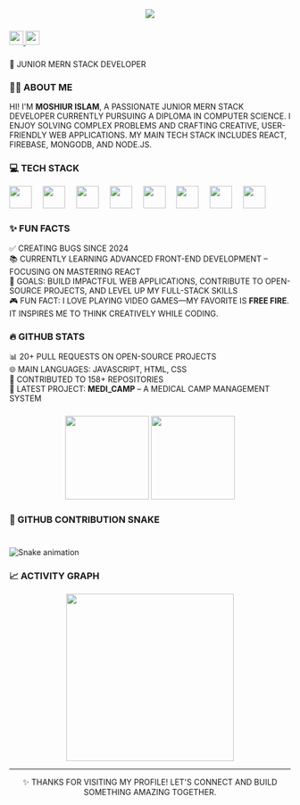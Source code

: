 <div align="center">
  <img height="" src="https://i.ibb.co.com/mVQ6HZBH/git-hub-banner.png"  />
</div>

###

<div align="left">
  <a href="https://www.linkedin.com/in/moshiur-islam28/" target="_blank">
    <img src="https://img.shields.io/static/v1?message=LinkedIn&logo=linkedin&label=&color=0077B5&logoColor=white&labelColor=&style=for-the-badge" height="25" />
  </a>
  <a href="https://wa.me/+8801327023639" target="_blank">
    <img src="https://img.shields.io/static/v1?message=WhatsApp&logo=whatsapp&label=&color=25D366&logoColor=white&labelColor=&style=for-the-badge" height="25" />
  </a>
</div>

###

<p align="left">🚀 JUNIOR MERN STACK DEVELOPER</p>

###

### 👨‍💻 ABOUT ME

<p align="left">
  HI! I'M <strong>MOSHIUR ISLAM</strong>, A PASSIONATE JUNIOR MERN STACK DEVELOPER CURRENTLY PURSUING A DIPLOMA IN COMPUTER SCIENCE.  
  I ENJOY SOLVING COMPLEX PROBLEMS AND CRAFTING CREATIVE, USER-FRIENDLY WEB APPLICATIONS.  
  MY MAIN TECH STACK INCLUDES REACT, FIREBASE, MONGODB, AND NODE.JS.
</p>

###

### 💻 TECH STACK

<div align="left">
  <img src="https://img.shields.io/badge/HTML5-E34F26?logo=html5&logoColor=white&style=for-the-badge" height="40" />
  <img width="12" />
  <img src="https://img.shields.io/badge/CSS3-1572B6?logo=css3&logoColor=white&style=for-the-badge" height="40" />
  <img width="12" />
  <img src="https://img.shields.io/badge/React-61DAFB?logo=react&logoColor=black&style=for-the-badge" height="40" />
  <img width="12" />
  <img src="https://img.shields.io/badge/JavaScript-F7DF1E?logo=javascript&logoColor=black&style=for-the-badge" height="40" />
  <img width="12" />
  <img src="https://img.shields.io/badge/Firebase-FFCA28?logo=firebase&logoColor=black&style=for-the-badge" height="40" />
  <img width="12" />
  <img src="https://img.shields.io/badge/MongoDB-47A248?logo=mongodb&logoColor=white&style=for-the-badge" height="40" />
  <img width="12" />
  <img src="https://img.shields.io/badge/Node.js-339933?logo=nodedotjs&logoColor=white&style=for-the-badge" height="40" />
  <img width="12" />
  <img src="https://img.shields.io/badge/Next.js-000000?logo=nextdotjs&logoColor=white&style=for-the-badge" height="40" />
</div>

###

### ✨ FUN FACTS

<p align="left">
  ✅ CREATING BUGS SINCE 2024<br>
  📚 CURRENTLY LEARNING ADVANCED FRONT-END DEVELOPMENT – FOCUSING ON MASTERING REACT<br>
  🎯 GOALS: BUILD IMPACTFUL WEB APPLICATIONS, CONTRIBUTE TO OPEN-SOURCE PROJECTS, AND LEVEL UP MY FULL-STACK SKILLS<br>
  🎮 FUN FACT: I LOVE PLAYING VIDEO GAMES—MY FAVORITE IS <strong>FREE FIRE</strong>. IT INSPIRES ME TO THINK CREATIVELY WHILE CODING.
</p>

###

### 🔥 GITHUB STATS

<p align="left">
  📊 20+ PULL REQUESTS ON OPEN-SOURCE PROJECTS<br>
  🌐 MAIN LANGUAGES: JAVASCRIPT, HTML, CSS<br>
  📁 CONTRIBUTED TO 158+ REPOSITORIES<br>
  🚀 LATEST PROJECT: <strong>MEDI_CAMP</strong> – A MEDICAL CAMP MANAGEMENT SYSTEM
</p>

###

<div align="center">
  <img src="https://github-readme-stats.vercel.app/api/top-langs?username=Moshiur-15&locale=en&hide_title=false&layout=compact&card_width=320&langs_count=5&theme=dracula&hide_border=false" height="150" />
  <img src="https://streak-stats.demolab.com?user=Moshiur-15&locale=en&mode=daily&theme=dracula&hide_border=false&border_radius=5" height="150" />
</div>

###

### 🐍 GITHUB CONTRIBUTION SNAKE
<div align="left">
</div>

###

<br clear="both">

<img src="https://raw.githubusercontent.com/Moshiur-15/Moshiur-15/output/snake.svg" alt="Snake animation" />

###
###

### 📈 ACTIVITY GRAPH

<div align="center">
  <img src="https://github-readme-activity-graph.vercel.app/graph?username=Moshiur-15&radius=16&theme=react&area=true" height="300" />
</div>

---

<div align="center">
  ✨ THANKS FOR VISITING MY PROFILE! LET'S CONNECT AND BUILD SOMETHING AMAZING TOGETHER.
</div>
